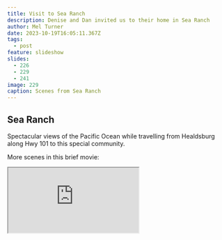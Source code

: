 ```yaml
---
title: Visit to Sea Ranch
description: Denise and Dan invited us to their home in Sea Ranch
author: Mel Turner
date: 2023-10-19T16:05:11.367Z
tags:
  - post
feature: slideshow
slides:
  - 226
  - 229
  - 241
image: 229
caption: Scenes from Sea Ranch
---
```

## Sea Ranch
Spectacular views of the Pacific Ocean while travelling from Healdsburg along Hwy 101 to this special community.

More scenes in this brief movie:

<iframe src="https://www.youtube.com/embed/zrmZKB82Q68?allowfullscreen=1&controls=1">
</iframe>
